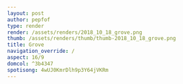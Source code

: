 ```yaml
---
layout: post
author: pepfof
type: render
render: /assets/renders/2018_10_18_grove.png
thumb: /assets/renders/thumb/thumb-2018_10_18_grove.png
title: Grove
navigation_override: /
aspect: 16/9
domcol: ^3b4347
spotisong: 4wUJ0KmrDlh9p3Y64jVKRm
---
```


<!--USER BEGIN 1-->

<!--USER END 1-->

<!--more-->
<!--USER BEGIN 2-->

<!--USER END 2-->

